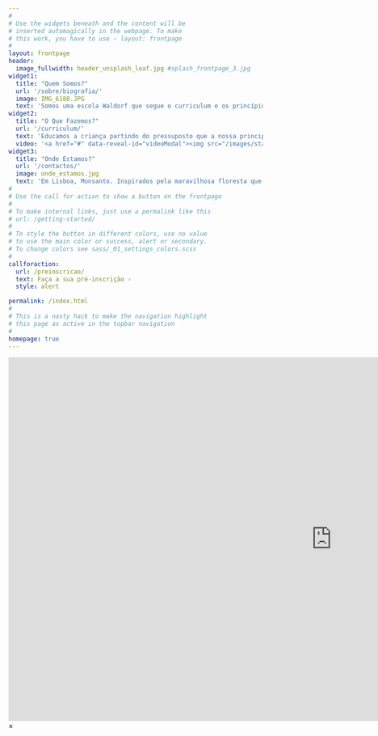 ```yaml
---
#
# Use the widgets beneath and the content will be
# inserted automagically in the webpage. To make
# this work, you have to use › layout: frontpage
#
layout: frontpage
header:
  image_fullwidth: header_unsplash_leaf.jpg #splash_frontpage_3.jpg
widget1:
  title: "Quem Somos?"
  url: '/sobre/biografia/'
  image: IMG_6188.JPG
  text: 'Somos uma escola Waldorf que segue o curriculum e os princípios da pedagogia de Rudolf Steiner e da Antroposofia. Recebemos crianças desde o jardim de infância (a partir dos 3 anos de idade) até à 6ªclasse.'
widget2:
  title: "O Que Fazemos?"
  url: '/curriculum/'
  text: 'Educamos a criança partindo do pressuposto que a nossa principal tarefa é descobrir a intenção e a aptidão individual de cada ser humano que nos chega. Caminhando com a criança e ajudando na transformação dos obstáculos e desafios trabalhamos juntos para um futuro em que cada um possa agir de modo livre e consciente no mundo.'
  video: '<a href="#" data-reveal-id="videoModal"><img src="/images/start-video-prep-for-life.JPG" width="302" height="182" alt=""/></a>'
widget3:
  title: "Onde Estamos?"
  url: '/contactos/'
  image: onde_estamos.jpg
  text: 'Em Lisboa, Monsanto. Inspirados pela maravilhosa floresta que nos envolve e sustenta.'
#
# Use the call for action to show a button on the frontpage
#
# To make internal links, just use a permalink like this
# url: /getting-started/
#
# To style the button in different colors, use no value
# to use the main color or success, alert or secondary.
# To change colors see sass/_01_settings_colors.scss
#
callforaction:
  url: /preinscricao/
  text: Faça a sua pré-inscrição ›
  style: alert

permalink: /index.html
#
# This is a nasty hack to make the navigation highlight
# this page as active in the topbar navigation
#
homepage: true
---
```


<div id="videoModal" class="reveal-modal large" data-reveal="">
  <div class="flex-video widescreen vimeo" style="display: block;">
    <iframe width="1280" height="720" src="https://www.youtube.com/embed/B-ZSeepDmPE" frameborder="0" allowfullscreen></iframe>
  </div>
  <a class="close-reveal-modal">&#215;</a>
</div>
